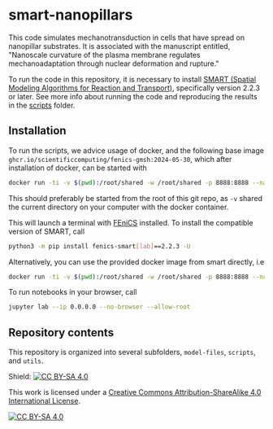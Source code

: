 # smart-nanopillars

This code simulates mechanotransduction in cells that have spread on nanopillar substrates.
It is associated with the manuscript entitled, "Nanoscale curvature of the plasma membrane regulates mechanoadaptation through nuclear deformation and rupture."

To run the code in this repository, it is necessary to install [SMART (Spatial Modeling Algorithms for Reaction and Transport)](https://github.com/RangamaniLabUCSD/smart.git), specifically version 2.2.3 or later.
See more info about running the code and reproducing the results in the [scripts](scripts) folder.

## Installation

To run the scripts, we advice usage of docker, and the following base image
`ghcr.io/scientificcomputing/fenics-gmsh:2024-05-30`, which after installation of docker, can be started with

```bash
docker run -ti -v $(pwd):/root/shared -w /root/shared -p 8888:8888 --name smart-comp-sci  ghcr.io/scientificcomputing/fenics-gmsh:2024-05-30
```

This should preferably be started from the root of this git repo, as `-v` shared the current directory on your computer with the docker container.

This will launch a terminal with [FEniCS](https://bitbucket.org/fenics-project/dolfin/src/master/) installed.
To install the compatible version of SMART, call

```bash
python3 -m pip install fenics-smart[lab]==2.2.3 -U
```
Alternatively, you can use the provided docker image from smart directly, i.e
```bash
docker run -ti -v $(pwd):/root/shared -w /root/shared -p 8888:8888 --name smart-comp-sci  ghcr.io/rangamanilabucsd/smart-lab:v2.2.3
```

To run notebooks in your browser, call

```bash
jupyter lab --ip 0.0.0.0 --no-browser --allow-root
```

## Repository contents

This repository is organized into several subfolders, `model-files`, `scripts`, and `utils`.

Shield: [![CC BY-SA 4.0][cc-by-sa-shield]][cc-by-sa]

This work is licensed under a
[Creative Commons Attribution-ShareAlike 4.0 International License][cc-by-sa].

[![CC BY-SA 4.0][cc-by-sa-image]][cc-by-sa]

[cc-by-sa]: http://creativecommons.org/licenses/by-sa/4.0/
[cc-by-sa-image]: https://licensebuttons.net/l/by-sa/4.0/88x31.png
[cc-by-sa-shield]: https://img.shields.io/badge/License-CC%20BY--SA%204.0-lightgrey.svg